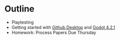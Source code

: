 # Outline
- Playtesting
- Getting started with [Github Desktop](https://desktop.github.com/) and [Godot 4.2.1](https://godotengine.org/)
- Homework: Process Papers Due Thursday
